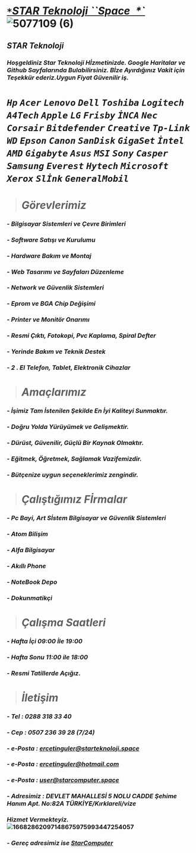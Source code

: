 # ***[``*``STAR Teknoloji ``Space` `*`](https://starteknoloji.space)***![5077109 (6)](https://user-images.githubusercontent.com/93947784/225666681-3a94a2a9-fb61-42dd-904e-4a336b286b5b.png)
## ***STAR Teknoloji***
### ***Hoşgeldiniz Star Teknoloji Hİzmetinizde. Google Haritalar ve Github Sayfalarında Bulabilirsiniz. Bİze Ayırdığınız Vakit için Teşekkür ederiz.Uygun Fiyat Güvenilir iş.***
# ***`Hp`*** ***`Acer`*** ***`Lenovo`*** ***`Dell`*** ***`Toshiba`*** ***`Logitech`*** ***`A4Tech`*** ***`Apple`*** ***`LG`*** ***`Frisby`*** ***`İNCA`*** ***`Nec`*** ***`Corsair`*** ***`Bitdefender`*** ***`Creative`*** ***`Tp-Link`*** ***`WD`*** ***`Epson`*** ***`Canon`*** ***`SanDisk`*** ***`GigaSet`*** ***`İntel`*** ***`AMD`*** ***`Gigabyte`*** ***`Asus`*** ***`MSI`*** ***`Sony`*** ***`Casper`*** ***`Samsung`*** ***`Everest`*** ***`Hytech`*** ***`Microsoft`*** ***`Xerox`*** ***`Slİnk`*** ***`GeneralMobil`***
> # ***Görevlerimiz*** 
### - ***Bilgisayar Sistemleri ve Çevre Birimleri*** 
### - ***Software Satışı ve Kurulumu***
### - ***Hardware Bakım ve Montaj***
### - ***Web Tasarımı ve Sayfaları Düzenleme***
### - ***Network ve Güvenlik Sistemleri***
### - ***Eprom ve BGA Chip Değişimi*** 
### - ***Printer ve Monitör Onarımı***
### - ***Resmi Çıktı, Fotokopi, Pvc Kaplama, Spiral Defter***
### - ***Yerinde Bakım ve Teknik Destek*** 
### - ***2 . El Telefon, Tablet, Elektronik Cihazlar***
> # ***Amaçlarımız***
### - ***İşimiz Tam İstenilen Şekilde En İyi Kaliteyi Sunmaktır.***
### - ***Doğru Yolda Yürüyümek ve Gelişmektir.***
### - ***Dürüst, Güvenilir, Güçlü Bir Kaynak Olmaktır.*** 
### - ***Eğitmek, Öğretmek, Sağlamak Vazifemizdir.***
### - ***Bütçenize uygun seçeneklerimiz zengindir.***
> # ***Çalıştığımız Fİrmalar***
### - ***Pc Bayi, Art Sİstem  Bilgisayar ve Güvenlik Sistemleri***
### - ***Atom Bilişim***
### - ***Alfa Bilgisayar***
### - ***Akıllı Phone***
### - ***NoteBook Depo***
### - ***Dokunmatikçi***
> # ***Çalışma Saatleri***
### - ***Hafta İçi 09:00 İle 19:00***
### - ***Hafta Sonu 11:00 ile 18:00***
### - ***Resmi Tatillerde Açığız.***
> # ***İletişim***
### - ***Tel : 0288 318 33 40***
### - ***Cep : 0507 236 39 28 (7/24)***
### - ***e-Posta : ercetinguler@starteknoloji.space***
### - ***e-Posta : ercetinguler@hotmail.com***
### - ***e-Posta : user@starcomputer.space***
### - ***Adresimiz : DEVLET MAHALLESİ 5 NOLU CADDE Şehime Hanım Apt. No:82A TÜRKİYE/Kırklareli/vize***
### ***Hizmet Vermekteyiz.***![16682862097148675975993447254057](https://user-images.githubusercontent.com/93947784/201494110-4f844e2c-89bd-418a-9dd5-3f52e07dd71e.png)
### - ***Gereç adresimiz ise [StarComputer](https://starcomputer.space)***



